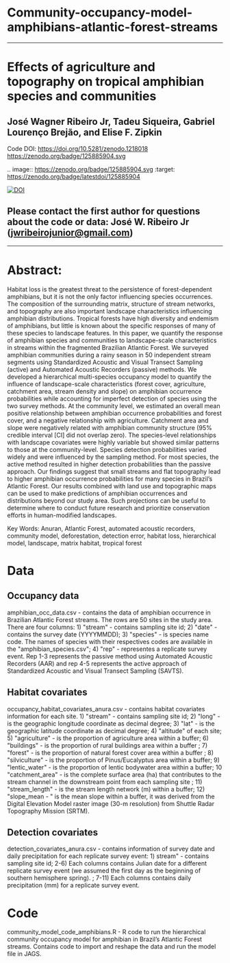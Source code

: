 # Community-occupancy-model-amphibians-atlantic-forest-streams
__________________________________________________________________________________________________________________________________________
# Effects of agriculture and topography on tropical amphibian species and communities

## José Wagner Ribeiro Jr, Tadeu Siqueira, Gabriel Lourenço Brejão, and Elise F. Zipkin

Code DOI: https://doi.org/10.5281/zenodo.1218018 
https://zenodo.org/badge/125885904.svg

.. image:: https://zenodo.org/badge/125885904.svg
   :target: https://zenodo.org/badge/latestdoi/125885904
   
[![DOI](https://zenodo.org/badge/DOI/10.5281/zenodo.1218018.svg)](https://doi.org/10.5281/zenodo.1218018)

## Please contact the first author for questions about the code or data: José W. Ribeiro Jr (jwribeirojunior@gmail.com)
__________________________________________________________________________________________________________________________________________
# Abstract:
Habitat loss is the greatest threat to the persistence of forest-dependent amphibians, but it is not the only factor influencing species occurrences. The composition of the surrounding matrix, structure of stream networks, and topography are also important landscape characteristics influencing amphibian distributions. Tropical forests have high diversity and endemism of amphibians, but little is known about the specific responses of many of these species to landscape features. In this paper, we quantify the response of amphibian species and communities to landscape-scale characteristics in streams within the fragmented Brazilian Atlantic Forest. We surveyed amphibian communities during a rainy season in 50 independent stream segments using Standardized Acoustic and Visual Transect Sampling (active) and Automated Acoustic Recorders (passive) methods. We developed a hierarchical multi-species occupancy model to quantify the influence of landscape-scale characteristics (forest cover, agriculture, catchment area, stream density and slope) on amphibian occurrence probabilities while accounting for imperfect detection of species using the two survey methods. At the community level, we estimated an overall mean positive relationship between amphibian occurrence probabilities and forest cover, and a negative relationship with agriculture. Catchment area and slope were negatively related with amphibian community structure (95% credible interval [CI] did not overlap zero). The species-level relationships with landscape covariates were highly variable but showed similar patterns to those at the community-level. Species detection probabilities varied widely and were influenced by the sampling method. For most species, the active method resulted in higher detection probabilities than the passive approach. Our findings suggest that small streams and flat topography lead to higher amphibian occurrence probabilities for many species in Brazil’s Atlantic Forest. Our results combined with land use and topographic maps can be used to make predictions of amphibian occurrences and distributions beyond our study area. Such projections can be useful to determine where to conduct future research and prioritize conservation efforts in human-modified landscapes.

Key Words: Anuran, Atlantic Forest, automated acoustic recorders, community model, deforestation, detection error, habitat loss, hierarchical model, landscape, matrix habitat, tropical forest

# Data
## Occupancy data

amphibian_occ_data.csv - contains the data of amphibian occurrence in Brazilian Atlantic Forest streams. The rows are 50 sites in the study area. There are four columns: 1) "stream" - contains sampling site id; 2) "date" - contains the survey date (YYYYMMDD); 3) "species" - is species name code. The names of species with their respectives codes are available in the "amphibian_species.csv"; 4) "rep" - representes a replicate survey event. Rep 1-3 represents the passive method using Automated Acoustic Recorders (AAR) and rep 4-5 represents the active approach of Standardized Acoustic and Visual Transect Sampling (SAVTS).

## Habitat covariates
occupancy_habitat_covariates_anura.csv - contains habitat covariates information for each site. 1) "stream" - contains sampling site id;	2) "long" - is the geographic longitude coordinate as decimal degree; 3)	"lat" - is the geographic latitude coordinate as decimal degree; 4)	"altitude" of each site;	5) "agriculture" -  is the proportion of agriculture area within a buffer; 6) "buildings" - is the proportion of rural buildings area within a buffer ; 7) "forest" - is the proportion of natural forest cover area within a buffer ; 8) "silviculture" - is the proportion of Pinus/Eucalyptus area within a buffer; 9) "lentic_water" - is the proportion of lentic bodywater area within a buffer; 10 "catchment_area" -  is the complete surface area (ha) that contributes to the stream channel in the downstream point from each sampling site ; 11)	"stream_length" - is the stream length network (m) within a buffer; 12)	"slope_mean - " is the mean slope within a buffer, it was derived from the Digital Elevation Model raster image (30-m resolution) from Shuttle Radar Topography Mission (SRTM).

## Detection covariates
detection_covariates_anura.csv - contains information of survey date and daily precipitation for each replicate survey event: 1) stream" - contains sampling site id; 2-6) Each columns contains Julian date for a different replicate survey event (we assumed the first day as the beginning of southern hemisphere spring). ; 7-11) Each columns contains daily precipitation (mm) for a replicate survey event. 

# Code
community_model_code_amphibians.R - R code to run the hierarchical community occupancy model for amphibian in Brazil’s Atlantic Forest streams. Contains code to import and reshape the data and run the model file in JAGS.
